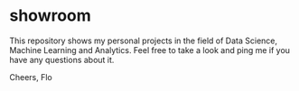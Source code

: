 # showroom
This repository shows my personal projects in the field of Data Science, Machine Learning and Analytics.
Feel free to take a look and ping me if you have any questions about it.

Cheers,
Flo
